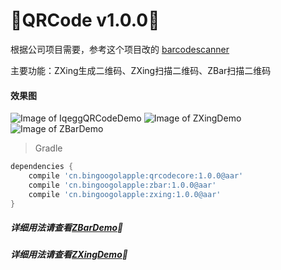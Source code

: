 :running:QRCode v1.0.0:running:
============
根据公司项目需要，参考这个项目改的 [barcodescanner](https://github.com/dm77/barcodescanner)

主要功能：ZXing生成二维码、ZXing扫描二维码、ZBar扫描二维码

#### 效果图
![Image of IqeggQRCodeDemo](https://raw.githubusercontent.com/bingoogolapple/QRCode/master/screenshots/IqeggQRCodeDemo.gif)
![Image of ZXingDemo](https://raw.githubusercontent.com/bingoogolapple/QRCode/master/screenshots/ZXingDemo.gif)
![Image of ZBarDemo](https://raw.githubusercontent.com/bingoogolapple/QRCode/master/screenshots/ZBarDemo.gif)

>Gradle

```groovy
dependencies {
    compile 'cn.bingoogolapple:qrcodecore:1.0.0@aar'
    compile 'cn.bingoogolapple:zbar:1.0.0@aar'
    compile 'cn.bingoogolapple:zxing:1.0.0@aar'
}
```

##### 详细用法请查看[ZBarDemo](https://github.com/bingoogolapple/QRCode/tree/master/zbardemo):feet:

##### 详细用法请查看[ZXingDemo](https://github.com/bingoogolapple/QRCode/tree/master/zxingdemo):feet: